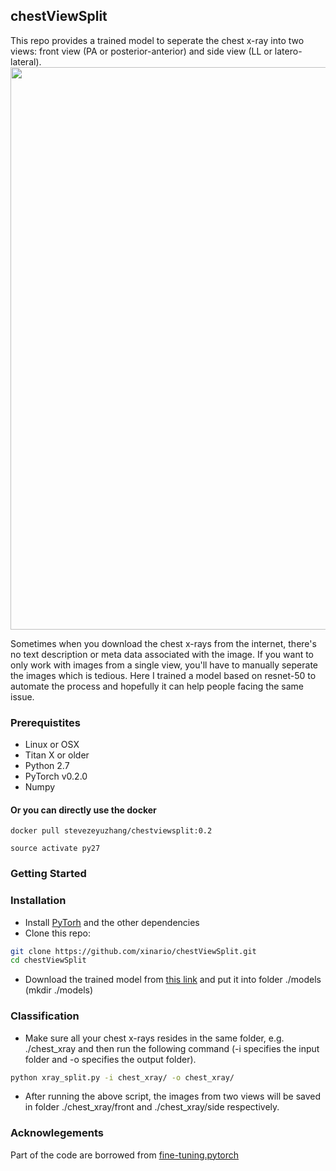 ## chestViewSplit
This repo provides a trained model to seperate the chest x-ray into two views: front view (PA or posterior-anterior)  and side view (LL or latero-lateral). 
<img src="sample.png" width="900px"/>

Sometimes when you download the chest x-rays from the internet, there's no  text description or meta data associated with the image. If you want to only work with images from a single view, you'll have to manually seperate the images which is tedious. Here I trained a model based on resnet-50 to automate the process and hopefully it can help people facing the same issue.

### Prerequistites
- Linux or OSX
- Titan X or older
- Python 2.7
- PyTorch v0.2.0
- Numpy

#### Or you can directly use the docker
```
docker pull stevezeyuzhang/chestviewsplit:0.2

source activate py27
```


### Getting Started
### Installation
- Install [PyTorh](https://github.com/pytorch/pytorch) and the other dependencies
- Clone this repo:
```bash
git clone https://github.com/xinario/chestViewSplit.git
cd chestViewSplit
```
- Download the trained model from [this link](https://drive.google.com/file/d/1vXhPWE-J4_eFY-UQ7A8pf3XdWhHO_lz_/view?usp=sharing) and put it into folder ./models (mkdir ./models)

### Classification
- Make sure all your chest x-rays resides in the same folder, e.g. ./chest_xray and then run the following command (-i specifies the input folder and -o specifies the output folder).
```bash
python xray_split.py -i chest_xray/ -o chest_xray/
```
- After running the above script, the images from two views will be saved in folder ./chest_xray/front and ./chest_xray/side respectively.

### Acknowlegements
Part of the code are borrowed from [fine-tuning.pytorch](https://github.com/meliketoy/fine-tuning.pytorch)
